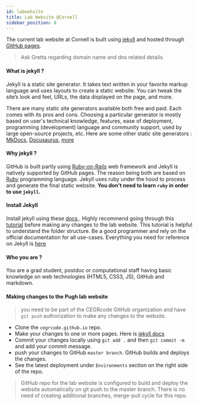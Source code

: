 ```yaml
---
id: labwebsite
title: Lab Website @Cornell
sidebar_position: 8
---
```


The current lab website at Cornell is built using [jekyll](https://jekyllrb.com/) and hosted through [GitHub pages](https://pages.github.com/).

> Ask Gretta regarding domain name and dns related details.

#### What is jekyll ?

Jekyll is a static site generator. It takes text written in your favorite markup language and uses layouts to create a static website. You can tweak the site’s look and feel, URLs, the data displayed on the page, and more.

There are many static site generators available both free and paid. Each comes with its pros and cons. Choosing a particular generator is mostly based on user's technical knowledge, features, ease of deployment, programming (development) language and community support, used by large open-source projects, etc. Here are some other static site generators : [MkDocs](https://www.mkdocs.org/), [Docusaurus](https://docusaurus.io/), [more](https://jamstack.org/generators/)

#### Why jekyll ?

GitHub is built partly using [Ruby-on-Rails](https://rubyonrails.org/) web framework and Jekyll is natively supported by GitHub pages. The reason being both are based on [Ruby](https://www.ruby-lang.org/en/) programming language. Jekyll uses ruby under the hood to process and generate the final static website. **You don't need to learn `ruby` in order to use `jekyll`.**

#### Install Jekyll

Install jekyll using these [docs ](https://jekyllrb.com/docs/installation/). Highly recommend going through this [tutorial](https://jekyllrb.com/docs/step-by-step/01-setup/) before making any changes to the lab website. This tutorial is helpful to understand the folder structure. Be a good programmer and rely on the official documentation for all use-cases. Everything you need for reference on Jekyll is [here](https://jekyllrb.com/docs/)

#### Who you are ?
You are a grad student, postdoc or computational staff having basic knowledge on web technologies (HTML5, CSS3, JS), GitHub and markdown.

#### Making changes to the Pugh lab website

> you need to be part of the CEGRcode GitHub organization and have `git push` authorization to make any changes to the website.

- Clone the `cegrcode.github.io` repo.
- Make your changes to one or more pages. Here is [jekyll docs](https://jekyllrb.com/docs/)
- Commit your changes locally using `git add .` and then `git commit -m ` and add your commit message.
- push your changes to GitHub `master branch`. GitHub builds and deploys the changes.
- See the latest deployment under `Environments` section on the right side of the repo.

> GitHub repo for the lab website is configured to build and deploy the website automatically on git push to the master branch. There is no need of creating additional branches, merge-pull cycle for this repo.
